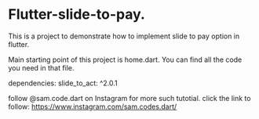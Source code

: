 # Flutter-slide-to-pay.

This is a project to demonstrate how to implement slide to pay option in flutter.
 
Main starting point of this project is home.dart. You can find all the code you need in that file.

dependencies:
    slide_to_act: ^2.0.1


follow @sam.code.dart on Instagram for more such tutotial.
click the link to follow:
    https://www.instagram.com/sam.codes.dart/
